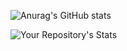 ![Anurag's GitHub stats](https://github-readme-stats.vercel.app/api?username=collinrentz7&show_icons=true&theme=aura_dark&count_private=true)

![Your Repository's Stats](https://github-readme-stats.vercel.app/api/top-langs/?username=collinrentz7&theme=blue-green)

